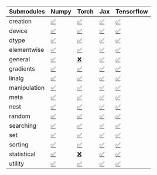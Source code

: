 | Submodules   | Numpy                                                                                                                           | Torch                                                                                                                           | Jax                                                                                                                             | Tensorflow                                                                                                                      |
|:-------------|:--------------------------------------------------------------------------------------------------------------------------------|:--------------------------------------------------------------------------------------------------------------------------------|:--------------------------------------------------------------------------------------------------------------------------------|:--------------------------------------------------------------------------------------------------------------------------------|
| creation     | <a href="https://github.com/unifyai/ivy/runs/8274672207?check_suite_focus=true" rel="noopener noreferrer" target="_blank">✅</a> | <a href="https://github.com/unifyai/ivy/runs/8274674348?check_suite_focus=true" rel="noopener noreferrer" target="_blank">✅</a> | <a href="https://github.com/unifyai/ivy/runs/8274676668?check_suite_focus=true" rel="noopener noreferrer" target="_blank">✅</a> | <a href="https://github.com/unifyai/ivy/runs/8274678491?check_suite_focus=true" rel="noopener noreferrer" target="_blank">✅</a> |
| device       | <a href="https://github.com/unifyai/ivy/runs/8274672407?check_suite_focus=true" rel="noopener noreferrer" target="_blank">✅</a> | <a href="https://github.com/unifyai/ivy/runs/8274674492?check_suite_focus=true" rel="noopener noreferrer" target="_blank">✅</a> | <a href="https://github.com/unifyai/ivy/runs/8274676853?check_suite_focus=true" rel="noopener noreferrer" target="_blank">✅</a> | <a href="https://github.com/unifyai/ivy/runs/8274678604?check_suite_focus=true" rel="noopener noreferrer" target="_blank">✅</a> |
| dtype        | <a href="https://github.com/unifyai/ivy/runs/8274672513?check_suite_focus=true" rel="noopener noreferrer" target="_blank">✅</a> | <a href="https://github.com/unifyai/ivy/runs/8274674606?check_suite_focus=true" rel="noopener noreferrer" target="_blank">✅</a> | <a href="https://github.com/unifyai/ivy/runs/8274676975?check_suite_focus=true" rel="noopener noreferrer" target="_blank">✅</a> | <a href="https://github.com/unifyai/ivy/runs/8274678705?check_suite_focus=true" rel="noopener noreferrer" target="_blank">✅</a> |
| elementwise  | <a href="https://github.com/unifyai/ivy/runs/8274672612?check_suite_focus=true" rel="noopener noreferrer" target="_blank">✅</a> | <a href="https://github.com/unifyai/ivy/runs/8274674733?check_suite_focus=true" rel="noopener noreferrer" target="_blank">✅</a> | <a href="https://github.com/unifyai/ivy/runs/8274677123?check_suite_focus=true" rel="noopener noreferrer" target="_blank">✅</a> | <a href="https://github.com/unifyai/ivy/runs/8274678810?check_suite_focus=true" rel="noopener noreferrer" target="_blank">✅</a> |
| general      | <a href="https://github.com/unifyai/ivy/runs/8274672708?check_suite_focus=true" rel="noopener noreferrer" target="_blank">✅</a> | <a href="https://github.com/unifyai/ivy/runs/8274674863?check_suite_focus=true" rel="noopener noreferrer" target="_blank">❌</a> | <a href="https://github.com/unifyai/ivy/runs/8274677268?check_suite_focus=true" rel="noopener noreferrer" target="_blank">✅</a> | <a href="https://github.com/unifyai/ivy/runs/8274678913?check_suite_focus=true" rel="noopener noreferrer" target="_blank">✅</a> |
| gradients    | <a href="https://github.com/unifyai/ivy/runs/8274672803?check_suite_focus=true" rel="noopener noreferrer" target="_blank">✅</a> | <a href="https://github.com/unifyai/ivy/runs/8274675020?check_suite_focus=true" rel="noopener noreferrer" target="_blank">✅</a> | <a href="https://github.com/unifyai/ivy/runs/8274677407?check_suite_focus=true" rel="noopener noreferrer" target="_blank">✅</a> | <a href="https://github.com/unifyai/ivy/runs/8274678994?check_suite_focus=true" rel="noopener noreferrer" target="_blank">✅</a> |
| linalg       | <a href="https://github.com/unifyai/ivy/runs/8274672896?check_suite_focus=true" rel="noopener noreferrer" target="_blank">✅</a> | <a href="https://github.com/unifyai/ivy/runs/8274675119?check_suite_focus=true" rel="noopener noreferrer" target="_blank">✅</a> | <a href="https://github.com/unifyai/ivy/runs/8274677504?check_suite_focus=true" rel="noopener noreferrer" target="_blank">✅</a> | <a href="https://github.com/unifyai/ivy/runs/8274679083?check_suite_focus=true" rel="noopener noreferrer" target="_blank">✅</a> |
| manipulation | <a href="https://github.com/unifyai/ivy/runs/8274673127?check_suite_focus=true" rel="noopener noreferrer" target="_blank">✅</a> | <a href="https://github.com/unifyai/ivy/runs/8274675203?check_suite_focus=true" rel="noopener noreferrer" target="_blank">✅</a> | <a href="https://github.com/unifyai/ivy/runs/8274677622?check_suite_focus=true" rel="noopener noreferrer" target="_blank">✅</a> | <a href="https://github.com/unifyai/ivy/runs/8274679175?check_suite_focus=true" rel="noopener noreferrer" target="_blank">✅</a> |
| meta         | <a href="https://github.com/unifyai/ivy/runs/8274673224?check_suite_focus=true" rel="noopener noreferrer" target="_blank">✅</a> | <a href="https://github.com/unifyai/ivy/runs/8274675308?check_suite_focus=true" rel="noopener noreferrer" target="_blank">✅</a> | <a href="https://github.com/unifyai/ivy/runs/8274677724?check_suite_focus=true" rel="noopener noreferrer" target="_blank">✅</a> | <a href="https://github.com/unifyai/ivy/runs/8274679271?check_suite_focus=true" rel="noopener noreferrer" target="_blank">✅</a> |
| nest         | <a href="https://github.com/unifyai/ivy/runs/8274673354?check_suite_focus=true" rel="noopener noreferrer" target="_blank">✅</a> | <a href="https://github.com/unifyai/ivy/runs/8274675422?check_suite_focus=true" rel="noopener noreferrer" target="_blank">✅</a> | <a href="https://github.com/unifyai/ivy/runs/8274677823?check_suite_focus=true" rel="noopener noreferrer" target="_blank">✅</a> | <a href="https://github.com/unifyai/ivy/runs/8274679405?check_suite_focus=true" rel="noopener noreferrer" target="_blank">✅</a> |
| random       | <a href="https://github.com/unifyai/ivy/runs/8274673508?check_suite_focus=true" rel="noopener noreferrer" target="_blank">✅</a> | <a href="https://github.com/unifyai/ivy/runs/8274675568?check_suite_focus=true" rel="noopener noreferrer" target="_blank">✅</a> | <a href="https://github.com/unifyai/ivy/runs/8274677915?check_suite_focus=true" rel="noopener noreferrer" target="_blank">✅</a> | <a href="https://github.com/unifyai/ivy/runs/8274679509?check_suite_focus=true" rel="noopener noreferrer" target="_blank">✅</a> |
| searching    | <a href="https://github.com/unifyai/ivy/runs/8274673622?check_suite_focus=true" rel="noopener noreferrer" target="_blank">✅</a> | <a href="https://github.com/unifyai/ivy/runs/8274675983?check_suite_focus=true" rel="noopener noreferrer" target="_blank">✅</a> | <a href="https://github.com/unifyai/ivy/runs/8274678015?check_suite_focus=true" rel="noopener noreferrer" target="_blank">✅</a> | <a href="https://github.com/unifyai/ivy/runs/8274679583?check_suite_focus=true" rel="noopener noreferrer" target="_blank">✅</a> |
| set          | <a href="https://github.com/unifyai/ivy/runs/8274673765?check_suite_focus=true" rel="noopener noreferrer" target="_blank">✅</a> | <a href="https://github.com/unifyai/ivy/runs/8274676206?check_suite_focus=true" rel="noopener noreferrer" target="_blank">✅</a> | <a href="https://github.com/unifyai/ivy/runs/8274678134?check_suite_focus=true" rel="noopener noreferrer" target="_blank">✅</a> | <a href="https://github.com/unifyai/ivy/runs/8274679677?check_suite_focus=true" rel="noopener noreferrer" target="_blank">✅</a> |
| sorting      | <a href="https://github.com/unifyai/ivy/runs/8274673903?check_suite_focus=true" rel="noopener noreferrer" target="_blank">✅</a> | <a href="https://github.com/unifyai/ivy/runs/8274676338?check_suite_focus=true" rel="noopener noreferrer" target="_blank">✅</a> | <a href="https://github.com/unifyai/ivy/runs/8274678236?check_suite_focus=true" rel="noopener noreferrer" target="_blank">✅</a> | <a href="https://github.com/unifyai/ivy/runs/8274679804?check_suite_focus=true" rel="noopener noreferrer" target="_blank">✅</a> |
| statistical  | <a href="https://github.com/unifyai/ivy/runs/8274674066?check_suite_focus=true" rel="noopener noreferrer" target="_blank">✅</a> | <a href="https://github.com/unifyai/ivy/runs/8274676426?check_suite_focus=true" rel="noopener noreferrer" target="_blank">❌</a> | <a href="https://github.com/unifyai/ivy/runs/8274678325?check_suite_focus=true" rel="noopener noreferrer" target="_blank">✅</a> | <a href="https://github.com/unifyai/ivy/runs/8274679901?check_suite_focus=true" rel="noopener noreferrer" target="_blank">✅</a> |
| utility      | <a href="https://github.com/unifyai/ivy/runs/8274674215?check_suite_focus=true" rel="noopener noreferrer" target="_blank">✅</a> | <a href="https://github.com/unifyai/ivy/runs/8274676553?check_suite_focus=true" rel="noopener noreferrer" target="_blank">✅</a> | <a href="https://github.com/unifyai/ivy/runs/8274678406?check_suite_focus=true" rel="noopener noreferrer" target="_blank">✅</a> | <a href="https://github.com/unifyai/ivy/runs/8274679997?check_suite_focus=true" rel="noopener noreferrer" target="_blank">✅</a> |